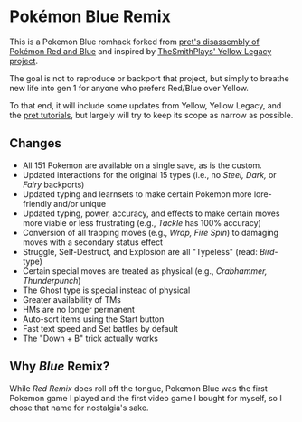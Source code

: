 # Pokémon Blue Remix

This is a Pokemon Blue romhack forked from [pret's disassembly of Pokémon Red and Blue](https://github.com/pret/pokered) and inspired by [TheSmithPlays' Yellow Legacy project](https://github.com/cRz-Shadows/Pokemon_Yellow_Legacy).

The goal is not to reproduce or backport that project, but simply to breathe new life into gen 1 for anyone who prefers Red/Blue over Yellow.

To that end, it will include some updates from Yellow, Yellow Legacy, and the [pret tutorials](https://github.com/pret/pokered/wiki/Tutorials), but largely will try to keep its scope as narrow as possible.

## Changes
- All 151 Pokemon are available on a single save, as is the custom.
- Updated interactions for the original 15 types (i.e., no *Steel, Dark,* or *Fairy* backports)
- Updated typing and learnsets to make certain Pokemon more lore-friendly and/or unique
- Updated typing, power, accuracy, and effects to make certain moves more viable or less frustrating (e.g., *Tackle* has 100% accuracy)
- Conversion of all trapping moves (e.g., *Wrap, Fire Spin*) to damaging moves with a secondary status effect
- Struggle, Self-Destruct, and Explosion are all "Typeless" (read: *Bird*-type)
- Certain special moves are treated as physical (e.g., *Crabhammer, Thunderpunch*)
- The Ghost type is special instead of physical
- Greater availability of TMs
- HMs are no longer permanent
- Auto-sort items using the Start button
- Fast text speed and Set battles by default
- The "Down + B" trick actually works

## Why *Blue* Remix?
While *Red Remix* does roll off the tongue, Pokemon Blue was the first Pokemon game I played and the first video game I bought for myself, so I chose that name for nostalgia's sake.